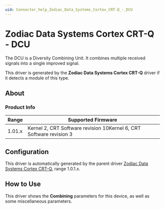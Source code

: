 ```yaml
---
uid: Connector_help_Zodiac_Data_Systems_Cortex_CRT-Q_-_DCU
---
```


# Zodiac Data Systems Cortex CRT-Q - DCU

The DCU is a Diversity Combining Unit. It combines multiple received signals into a single improved signal.

This driver is generated by the **Zodiac Data Systems Cortex CRT-Q** driver if it detects a module of this type.

## About

### Product Info

| **Range** | **Supported Firmware**                                              |
|-----------|---------------------------------------------------------------------|
| 1.01.x    | Kernel 2, CRT Software revision 10Kernel 6, CRT Software revision 3 |

## Configuration

This driver is automatically generated by the parent driver [Zodiac Data Systems Cortex CRT-Q,](xref:Connector_help_Zodiac_Data_Systems_Cortex_CRT-Q) range 1.0.1.x.

## How to Use

This driver shows the **Combining** parameters for this device, as well as some miscellaneous parameters.
